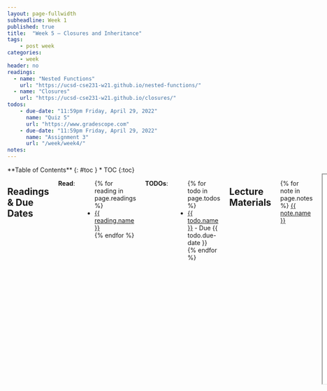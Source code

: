 ```yaml
---
layout: page-fullwidth
subheadline: Week 1
published: true
title:  "Week 5 – Closures and Inheritance"
tags:
    - post week
categories:
    - week
header: no
readings:
  - name: "Nested Functions"
    url: "https://ucsd-cse231-w21.github.io/nested-functions/"
  - name: "Closures"
    url: "https://ucsd-cse231-w21.github.io/closures/"
todos:
    - due-date: "11:59pm Friday, April 29, 2022"
      name: "Quiz 5"
      url: "https://www.gradescope.com"
    - due-date: "11:59pm Friday, April 29, 2022"
      name: "Assignment 3"
      url: "/week/week4/"
notes:
---
```



<div class="row">
<div class="medium-4 medium-push-8 columns" markdown="1">
<div class="panel radius fixed-toc"  data-options="sticky_on:large" markdown="1">
**Table of Contents**
{: #toc }
*  TOC
{:toc}
</div>
</div><!-- /.medium-4.columns -->

<div class="medium-8 medium-pull-4 columns" markdown="1">

## Readings & Due Dates

**Read**:

<ul>
{% for reading in page.readings %}
<li><a target="_blank" href="{{ reading.url }}">{{ reading.name }}</a></li>
{% endfor %}
</ul>

**TODOs**:

<ul>
{% for todo in page.todos %}
<li><a target="_blank" href="{{ todo.url }}">{{ todo.name }}</a> - Due {{ todo.due-date }}</li>
{% endfor %}
</ul>

## Lecture Materials

{% for note in page.notes %}
<a href="{{ note.url }}">{{ note.name }}</a>
<iframe src="{{ note.url }}/preview" width="640" height="480" allow="autoplay"></iframe>
{% else %}
_Links to podcasts, notes, and code from class will be here after they're created!_
{% endfor %}

## Assignment 3

**Due Friday, April 29th, at 11:59pm** (About 1.5 weeks)

In this PA, you will, _without help_, design and implement a compiler for
classes in ChocoPy. You should treat this assignment as a take-home exam, and
not discuss your code and implementation with anyone.

You _can_:

- Ask for clarifications of the specification (though most of our answers will
be ``check what ChocoPy does'')
- Ask for help with PA2 code/implementation
- Ask for help/clarification on concepts from lecture handouts, readings, etc
- Use any code we've provided or code from class
- Use online resources to help you understand WASM
- Start from code from a PA2 submission (whether you reviewed it or not). **If
you do this** you agree to not share your code publicly, so that we aren't
pressuring people from the class to make their code public. If you write all of
your own code, you're welcome to publish it after the deadline (e.g. as part of
something you might share for job interviews, etc).

We won't answer questions about _your_ PA3 implementation, or help with
debugging.  The purpose of this PA is to evaluate how well you learned material
from the first half of the course; you might learn a lot from it, but there
should be no new or surprising material. So this is one of few truly
**individual assessments** in this course. Naturally this means you need to do
your own work.

## Language Specification

You'll be implementing the following subset of ChocoPy:

<pre>
<code>program := &lt;var_def | class_def><sup>*</sup> &lt;stmt><sup>*</sup>
class_def := class &lt;name>(object):
                  &lt;var_def | method_def><sup>+</sup>
var_def := &lt;typed_var> = &lt;literal>
typed_var := &lt;name> : &lt;type>
method_def := def &lt;name>(self: &lt;type> [, &lt;typed_var>]<sup>*</sup>) [-> &lt;type>]<sup>?</sup>: &lt;method_body>
method_body := &lt;var_def><sup>*</sup> &lt;stmt><sup>+</sup>
stmt := &lt;name> = &lt;expr>
      | &lt;expr>.&lt;name> = &lt;expr>
      | if &lt;expr>: &lt;stmt><sup>+</sup> else: &lt;stmt><sup>+</sup>
      | return &lt;expr><sup>?</sup>
      | &lt;expr>
      | pass
expr := &lt;literal>
      | &lt;name>
      | &lt;uniop> &lt;expr>
      | &lt;expr> &lt;binop> &lt;expr>
      | ( &lt;expr> )
      | print(&lt;expr>)
      | &lt;name>()
      | &lt;expr>.&lt;name>
      | &lt;expr>.&lt;name>([&lt;expr> [, &lt;expr>]<sup>*</sup>]<sup>?</sup>)
uniop := not | -
binop := + | - | * | // | % | == | != | &lt;= | >= | &lt; | > | is
literal := None
         | True
         | False
         | &lt;number>
type := int | bool | &lt;name>
number := 32-bit integer literals
name := Python identifiers other than `print` or keywords
</code>
</pre>

We will explicitly _exclude_ inheritance from the subset we implement. We
also limit the subset beyond the limitations in PA2:

- There are no function definitions (but there are method definitions, which
are quite similar)
- If-else statements always have a then branch and an else branch, with no
`elif`
- There are no `while` loops
- As with PA2, there are no lists, strings, for loops, nested functions, or
global/nonlocal declarations

The behavior of a program in the subset described above is specified to be the
behavior of ChocoPy on that program. Programs outside the subset of the grammar
defined can have any behavior, so if you have a compiler you want to start from
that implements more of PA2, feel free, and in particular you don't have to
report parse errors for programs outside this grammar (we prefer it if you have
some sensible parse errors, but it's too hard to specify what “sensible” means
there, so we leave it open).

Note that by “behavior” we mean both the static and dynamic behavior. So if
ChocoPy fails to compile a program with a type error, your compiler should as
well. Error messages don't need to match ChocoPy exactly, but should use the
same important keywords in the same cases so that it's recognizably close.
## Interfaces

To automatically test your compiler, we will need your implementation to respect
the requirements at
[https://github.com/ucsd-cse231-s22/pa3-tests](https://github.com/ucsd-cse231-s22/pa3-tests)

The testing strategy in that repository will be used in the autograder to test
your implementation for this PA. For reference, `run` should compile and
evaluate a given program, and we'll rely on the output of `print` to test its
behavior. `typeCheck` should type-check a given program and return the _type_ of
the last statement in the body of the program.

Make sure you're able to `npm test` locally before uploading to the autograder.

## Recommendations, Starting Points, and Resources

There is no official starter code for the project; feel free to use any of the
resources outlined above or provided from class to start.

You are also free to use the internet, books, other course resources, and any
programming tools. The only constraint is that you can't have communication
with others (inside or outside the class) to help complete your
implementation.

If you were unhappy with your PA2, it's not a bad idea to either start from a
compiler you think is pretty good, or just start from scratch. You might be
surprised how much you've learned and how much progress you can make starting
from a blank slate for PA3, and how much you have to modify a PA2
implementation to get to PA3.

## Grading and Handin

A number of automated tests will be run on your compiler in order to assess it.
We will run a more extensive set of tests that we do not share that will also be
a part of your grade.

You will submit your code to Gradescope (available on Friday), and you should
see immediate feedback on which tests you passed and failed from the subset
we've shared.
